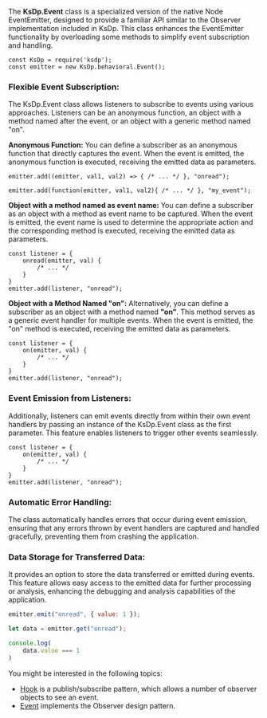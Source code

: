 The **KsDp.Event** class is a specialized version of the native Node EventEmitter, designed to provide a familiar API similar to the Observer implementation included in KsDp. This class enhances the EventEmitter functionality by overloading some methods to simplify event subscription and handling.

```Js
const KsDp = require('ksdp');
const emitter = new KsDp.behavioral.Event();
```

### Flexible Event Subscription: 
The KsDp.Event class allows listeners to subscribe to events using various approaches. Listeners can be an anonymous function, an object with a method named after the event, or an object with a generic method named "on".


**Anonymous Function:** You can define a subscriber as an anonymous function that directly captures the event. When the event is emitted, the anonymous function is executed, receiving the emitted data as parameters.

```Js
emitter.add((emitter, val1, val2) => { /* ... */ }, "onread");

emitter.add(function(emitter, val1, val2){ /* ... */ }, "my_event");
```

**Object with a method named as event name:** You can define a subscriber as an object with a method as event name to be captured. When the event is emitted, the event name is used to determine the appropriate action and the corresponding method is executed, receiving the emitted data as parameters.

```Js
const listener = {
    onread(emitter, val) {
        /* ... */
    }
}
emitter.add(listener, "onread");
```

**Object with a Method Named "on":** Alternatively, you can define a subscriber as an object with a method named **"on"**. This method serves as a generic event handler for multiple events. When the event is emitted, the "on" method is executed, receiving the emitted data as parameters.

```Js
const listener = {
    on(emitter, val) {
        /* ... */
    }
}
emitter.add(listener, "onread");
```

### Event Emission from Listeners: 
Additionally, listeners can emit events directly from within their own event handlers by passing an instance of the KsDp.Event class as the first parameter. This feature enables listeners to trigger other events seamlessly.

```Js
const listener = {
    on(emitter, val) {
        /* ... */
    }
}
emitter.add(listener, "onread");
```

### Automatic Error Handling: 
The class automatically handles errors that occur during event emission, ensuring that any errors thrown by event handlers are captured and handled gracefully, preventing them from crashing the application.

### Data Storage for Transferred Data: 
It provides an option to store the data transferred or emitted during events. This feature allows easy access to the emitted data for further processing or analysis, enhancing the debugging and analysis capabilities of the application.

```js
emitter.emit("onread", { value: 1 });

let data = emitter.get("onread");

console.log(
    data.value === 1
)
```

You might be interested in the following topics:

- [Hook](./integration.hook.md) is a publish/subscribe pattern, which allows a number of observer objects to see an event.
- [Event](./behavioral.observer.md) implements the Observer design pattern.
